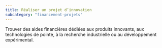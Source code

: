 ```yaml
---
title: Réaliser un projet d’innovation
subcategory: "financement-projets"
---
```


Trouver des aides financières dédiées aux produits innovants, aux technologies de pointe, à la recherche industrielle ou au développement expérimental.
